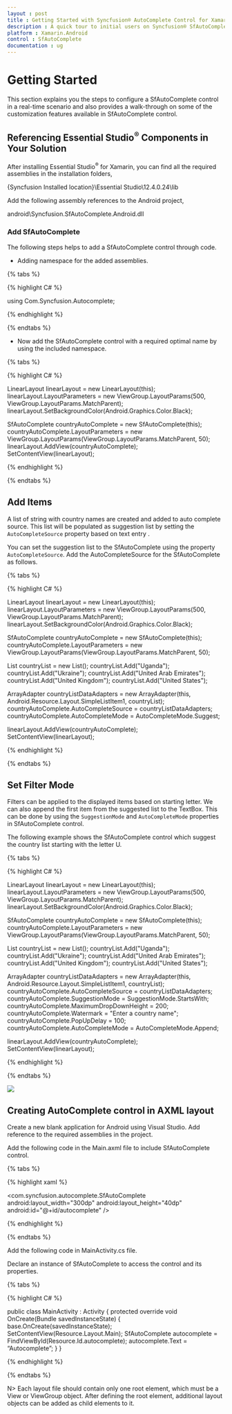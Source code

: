 ```yaml
---
layout : post
title : Getting Started with Syncfusion® AutoComplete Control for Xamarin.Android
description : A quick tour to initial users on Syncfusion® SfAutoComplete control for Xamarin.Android platform 
platform : Xamarin.Android
control : SfAutoComplete
documentation : ug
---
```


# Getting Started

This section explains you the steps to configure a SfAutoComplete control in a real-time scenario and also provides a walk-through on some of the customization features available in SfAutoComplete control.

## Referencing Essential Studio<sup>®</sup> Components in Your Solution

After installing Essential Studio<sup>®</sup> for Xamarin, you can find all the required assemblies in the installation folders,

{Syncfusion Installed location}\Essential Studio\12.4.0.24\lib

Add the following assembly references to the Android project,

android\Syncfusion.SfAutoComplete.Android.dll

### Add SfAutoComplete

The following steps helps to add a SfAutoComplete control through code.

* Adding namespace for the added assemblies.

{% tabs %}

{% highlight C# %}

using Com.Syncfusion.Autocomplete; 

{% endhighlight %}

{% endtabs %}

* Now add the SfAutoComplete control with a required optimal name by using the included namespace.

{% tabs %}

{% highlight C# %}

LinearLayout linearLayout = new LinearLayout(this);
linearLayout.LayoutParameters = new ViewGroup.LayoutParams(500, ViewGroup.LayoutParams.MatchParent);
linearLayout.SetBackgroundColor(Android.Graphics.Color.Black);

SfAutoComplete countryAutoComplete = new SfAutoComplete(this);
countryAutoComplete.LayoutParameters = new ViewGroup.LayoutParams(ViewGroup.LayoutParams.MatchParent, 50);
linearLayout.AddView(countryAutoComplete);
SetContentView(linearLayout);
	
{% endhighlight %}

{% endtabs %}

	
## Add Items

A list of string with country names are created and added to auto complete source. This list will be populated as suggestion list by setting the `AutoCompleteSource` property based on text entry .

You can set the suggestion list to the SfAutoComplete using the property `AutoCompleteSource`. Add the AutoCompleteSource for the SfAutoComplete as follows.

{% tabs %}

{% highlight C# %}

LinearLayout linearLayout = new LinearLayout(this);
linearLayout.LayoutParameters = new ViewGroup.LayoutParams(500, ViewGroup.LayoutParams.MatchParent);
linearLayout.SetBackgroundColor(Android.Graphics.Color.Black);

SfAutoComplete countryAutoComplete = new SfAutoComplete(this);
countryAutoComplete.LayoutParameters = new ViewGroup.LayoutParams(ViewGroup.LayoutParams.MatchParent, 50);

List<String> countryList = new List<String>();
countryList.Add("Uganda");
countryList.Add("Ukraine");
countryList.Add("United Arab Emirates");
countryList.Add("United Kingdom");
countryList.Add("United States");

ArrayAdapter<String> countryListDataAdapters = new ArrayAdapter<String>(this, Android.Resource.Layout.SimpleListItem1, countryList);
countryAutoComplete.AutoCompleteSource = countryListDataAdapters;
countryAutoComplete.AutoCompleteMode = AutoCompleteMode.Suggest;

linearLayout.AddView(countryAutoComplete);
SetContentView(linearLayout);

{% endhighlight %}

{% endtabs %}

## Set Filter Mode

Filters can be applied to the displayed items based on starting letter. We can also append the first item from the suggested list to the TextBox. This can be done by using the `SuggestionMode` and `AutoCompleteMode` properties in SfAutoComplete control.

The following example shows the SfAutoComplete control which suggest the country list starting with the letter U.

{% tabs %}

{% highlight C# %}

LinearLayout linearLayout = new LinearLayout(this);
linearLayout.LayoutParameters = new ViewGroup.LayoutParams(500, ViewGroup.LayoutParams.MatchParent);
linearLayout.SetBackgroundColor(Android.Graphics.Color.Black);

SfAutoComplete countryAutoComplete = new SfAutoComplete(this);
countryAutoComplete.LayoutParameters = new ViewGroup.LayoutParams(ViewGroup.LayoutParams.MatchParent, 50);

List<String> countryList = new List<String>();
countryList.Add("Uganda");
countryList.Add("Ukraine");
countryList.Add("United Arab Emirates");
countryList.Add("United Kingdom");
countryList.Add("United States");

ArrayAdapter<String> countryListDataAdapters = new ArrayAdapter<String>(this, Android.Resource.Layout.SimpleListItem1, countryList);
countryAutoComplete.AutoCompleteSource = countryListDataAdapters;
countryAutoComplete.SuggestionMode = SuggestionMode.StartsWith;
countryAutoComplete.MaximumDropDownHeight = 200;
countryAutoComplete.Watermark = "Enter a country name";
countryAutoComplete.PopUpDelay = 100;
countryAutoComplete.AutoCompleteMode = AutoCompleteMode.Append;

linearLayout.AddView(countryAutoComplete);
SetContentView(linearLayout);

	
{% endhighlight %}

{% endtabs %}

![](images/gettingstarted.png)

## Creating AutoComplete control in AXML layout

Create a new blank application for Android using Visual Studio. Add reference to the required assemblies in the project.

Add the following code in the Main.axml file to include SfAutoComplete control.

{% tabs %}

{% highlight xaml %}

<?xml version="1.0" encoding="utf-8"?>
<LinearLayout xmlns:android="http://schemas.android.com/apk/res/android"
android:orientation="vertical"
android:layout_width="match_parent"
android:layout_height="match_parent"> 

<com.syncfusion.autocomplete.SfAutoComplete
android:layout_width="300dp"
android:layout_height="40dp"
android:id="@+id/autocomplete" />
</LinearLayout>

{% endhighlight %}
	
{% endtabs %}

Add the following code in MainActivity.cs file.

Declare an instance of SfAutoComplete to access the control and its properties.

{% tabs %}

{% highlight C# %}

public class MainActivity : Activity 
{ 
protected override void OnCreate(Bundle savedInstanceState) 
{ 
base.OnCreate(savedInstanceState);
SetContentView(Resource.Layout.Main); 
SfAutoComplete autocomplete = FindViewById<SfAutoComplete>(Resource.Id.autocomplete);
autocomplete.Text = “Autocomplete”;
}
}

{% endhighlight %}

{% endtabs %}

N> Each layout file should contain only one root element, which must be a View or ViewGroup object. After defining the root element, additional layout objects can be added as child elements to it.
